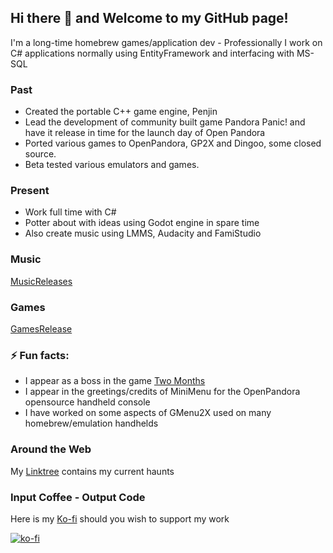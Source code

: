## Hi there 👋 and Welcome to my GitHub page!
I'm a long-time homebrew games/application dev - Professionally I work on C# applications normally using EntityFramework and interfacing with MS-SQL
### Past
- Created the portable C++ game engine, Penjin
- Lead the development of community built game Pandora Panic! and have it release in time for the launch day of Open Pandora
- Ported various games to OpenPandora, GP2X and Dingoo, some closed source.
- Beta tested various emulators and games.

### Present
- Work full time with C#
- Potter about with ideas using Godot engine in spare time
- Also create music using LMMS, Audacity and FamiStudio

### Music
[MusicReleases](Releases)

### Games
[GamesRelease](Releases)

### ⚡ Fun facts:
- I appear as a boss in the game [Two Months](https://store.steampowered.com/app/1513450/TWO_MONTHS/)
- I appear in the greetings/credits of MiniMenu for the OpenPandora opensource handheld console
- I have worked on some aspects of GMenu2X used on many homebrew/emulation handhelds

### Around the Web
My [Linktree](https://linktr.ee/pokeparadox) contains my current haunts

### Input Coffee - Output Code
Here is my [Ko-fi](https://ko-fi.com/pokeparadox) should you wish to support my work

[![ko-fi](https://ko-fi.com/img/githubbutton_sm.svg)](https://ko-fi.com/Y8Y341BLJ)
